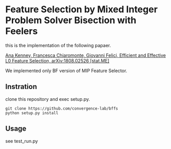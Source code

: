 # Feature Selection by Mixed Integer Problem Solver Bisection with Feelers

this is the implementation of the following papaer.

[Ana Kenney, Francesca Chiaromonte, Giovanni Felici,
Efficient and Effective L0 Feature Selection, 	arXiv:1808.02526 [stat.ME]](https://arxiv.org/pdf/1808.02526.pdf)

We implemented only BF version of MIP Feature Selector.

## Instration

clone this repository and exec setup.py.

```
git clone https://github.com/convergence-lab/bffs
python setup.py install
```


## Usage

see test_run.py
